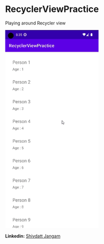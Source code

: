 # RecyclerViewPractice
Playing around Recycler view
<p float="middle">
    <img src="recyclerGIf.gif" width="300">
</p>

**Linkedin:** [Shivdatt Jangam](https://www.linkedin.com/in/shivdatt-jangam-96b814254/)
